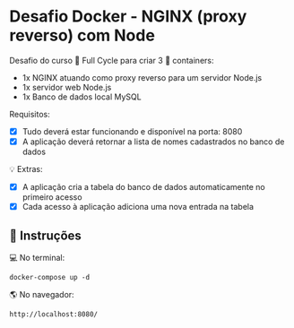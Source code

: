 # Desafio Docker - NGINX (proxy reverso) com Node

Desafio do curso :rocket: Full Cycle para criar 3 :whale: containers:

- 1x NGINX atuando como proxy reverso para um servidor Node.js
- 1x servidor web Node.js
- 1x Banco de dados local MySQL

Requisitos:

- [x] Tudo deverá estar funcionando e disponível na porta: 8080
- [x] A aplicação deverá retornar a lista de nomes cadastrados no banco de dados

:bulb: Extras:

- [x] A aplicação cria a tabela do banco de dados automaticamente no primeiro acesso
- [x] Cada acesso à aplicação adiciona uma nova entrada na tabela

## :memo: Instruções

:computer: No terminal:

```
docker-compose up -d
```

:earth_americas: No navegador:

```
http://localhost:8080/
```
